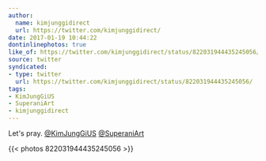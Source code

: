 ```yaml
---
author:
  name: kimjunggidirect
  url: https://twitter.com/kimjunggidirect/
date: 2017-01-19 10:44:22
dontinlinephotos: true
like_of: https://twitter.com/kimjunggidirect/status/822031944435245056/
source: twitter
syndicated:
- type: twitter
  url: https://twitter.com/kimjunggidirect/status/822031944435245056/
tags:
- KimJungGiUS
- SuperaniArt
- kimjunggidirect
---
```


Let's pray. [@KimJungGiUS](https://twitter.com/KimJungGiUS/) [@SuperaniArt](https://twitter.com/SuperaniArt/) 

{{< photos 822031944435245056 >}}